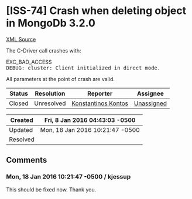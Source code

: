 # [ISS-74] Crash when deleting object in MongoDb 3.2.0

[XML Source](./xml/ISS-74.xml)
<p><p>The C-Driver call crashes with:</p>

<p>EXC_BAD_ACCESS<br/>
<tt>DEBUG:      cluster: Client initialized in direct mode.</tt></p>

<p>All parameters at the point of crash are valid.</p></p>





Status|Resolution|Reporter|Assignee
------|----------|--------|--------
Closed|Unresolved|[Konstantinos Kontos](konkontos)|[Unassigned]($-1)





Created|Fri, 8 Jan 2016 04:43:03 -0500
-------|--------------
Updated|Mon, 18 Jan 2016 10:21:47 -0500
Resolved|


## Comments




### Mon, 18 Jan 2016 10:21:47 -0500 / kjessup 

<p><p>This should be fixed now. Thank you.</p></p>


